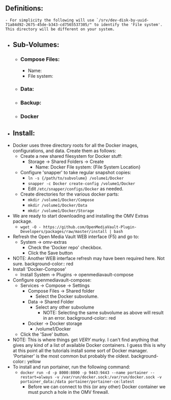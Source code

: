 ## Definitions:
	- For simplicity the following will use `/srv/dev-disk-by-uuid-71a84d92-2675-45de-b343-cd7565537305/" to identify the 'File system'.  This directory will be different on your system.
- ## Sub-Volumes:
	- ### Compose Files:
		- Name:
		- File system:
	- ### Data:
	- ### Backup:
	- ### Docker
- ## Install:
- Docker uses three directory roots for all the Docker images, configurations, and data.  Create them as follows:
	- Create a new shared filesystem for Docker stuff:
		- Storage -> Shared Folders -> Create
			- Name: Docker
			  File system: {File System Location}
	- Configure 'snapper' to take regular snapshot copies:
		- ``ln -s {/path/to/subvolume} /volume1/Docker``
		- ``snapper -c Docker create-config /volume1/Docker``
		- Edit ``/etc/snapper/configs/Docker`` as needed.
	- Create directories for the various docker parts:
		- ``mkdir /volume1/Docker/Compose``
		- ``mkdir /volume1/Docker/Data``
		- ``mkdir /volume1/Docker/Storage``
- We are ready to start downloading and installing the OMV Extras package.
	- ``wget -O - https://github.com/OpenMediaVault-Plugin-Developers/packages/raw/master/install | bash``
- Refresh the Open Media Vault WEB interface (F5) and go to:
	- System -> omv-extras
		- Check the 'Docker repo' checkbox.
		- Click the Save button
- NOTE: Another WEB interface refresh may have been required here.  Not sure.
  background-color:: red
- Install 'Docker-Compose'
	- Install System -> Plugins -> openmediavault-compose
- Configure openmediavault-compose:
	- Services -> Compose -> Settings
		- Compose Files -> Shared folder
			- Select the Docker subvolume.
		- Data -> Shared Folder
			- Select any other subvolume
				- NOTE: Selecting the same subvolume as above will result in an error.
				  background-color:: red
		- Docker -> Docker storage
			- /volume1/Docker
	- Click the 'Save' button.
- NOTE: This is where things get *VERY* murky.  I can't find anything that gives any kind of a list of available Docker containers.  I guess this is why at this point all the tutorials install some sort of Docker manager.  'Portainer' is the most common but probably the oldest.
  background-color:: yellow
- To install and run portainer, run the following command:
	- ``docker run -d -p 8000:8000 -p 9443:9443 --name portainer --restart=always -v /var/run/docker.sock:/var/run/docker.sock -v portainer_data:/data portainer/portainer-ce:latest``
		- Before we can connect to this (or any other) Docker container we must punch a hole in the OMV firewall.